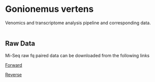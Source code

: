 # Gonionemus vertens
Venomics and transcriptome analysis pipeline and corresponding data. <br><br>

## Raw Data
Mi-Seq raw fq paired data can be downloaded from the following links

<a href="https://adnatool.sfo3.digitaloceanspaces.com/MV-ALL-R1.fastq.gz" target="_blank">Forward</a>

<a href="https://adnatool.sfo3.digitaloceanspaces.com/MV-ALL-R2.fastq.gz" target="_blank">Reverse</a>
